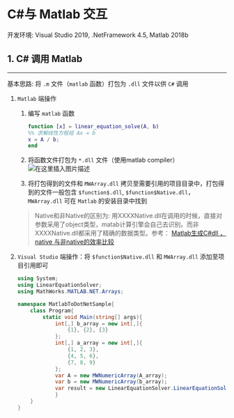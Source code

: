 # C#与 Matlab 交互

开发环境: Visual Studio 2019, .NetFramework 4.5, Matlab 2018b

## 1. C# 调用 Matlab

---

基本思路: 将 `.m` 文件（`matlab` 函数）打包为 `.dll` 文件以供 `C#` 调用

1. `Matlab` 端操作
    1. 编写 `matlab` 函数

        ```matlab
        function [x] = linear_equation_solve(A, b)
        %% 求解线性方程组 Ax = b
        x = A / b;
        end
        ```

    2. 将函数文件打包为 `*.dll` 文件（使用matlab compiler）
    ![在这里插入图片描述](https://img-blog.csdnimg.cn/2019082613062929.png?x-oss-process=image/watermark,type_ZmFuZ3poZW5naGVpdGk,shadow_10,text_aHR0cHM6Ly9ibG9nLmNzZG4ubmV0L3FxXzM5Mzk1NTg5,size_16,color_FFFFFF,t_70)

    3. 将打包得到的文件和 `MWArray.dll` 拷贝至需要引用的项目目录中，打包得到的文件一般包含 `$function$.dll`, `$function$Native.dll`，`MWArray.dll` 可在 `Matlab` 的安装目录中找到
     >Native和非Native的区别为: 用XXXXNative.dll在调用的时候，直接对参数采用了object类型，matab计算引擎会自己去识别。而非XXXXNative.dll都采用了精确的数据类型。参考： [Matlab生成C#dll ，native 与非native的效率比较](https://www.ilovematlab.cn/thread-205793-1-1.html)

2. `Visual Studio` 端操作：将 `$function$Native.dll` 和 `MWArray.dll` 添加至项目引用即可

    ```C#
    using System;
    using LinearEquationSolver;
    using MathWorks.MATLAB.NET.Arrays;

    namespace MatlabToDotNetSample{
        class Program{
            static void Main(string[] args){
                int[,] b_array = new int[,]{
                    {1}, {2}, {3}
                };
                int[,] a_array = new int[,]{
                    {1, 2, 3},
                    {4, 5, 6},
                    {7, 8, 9}
                };
                var A = new MWNumericArray(A_array);
                var b = new MWNumericArray(b_array);
                var result = new LinearEquationSolver.LinearEquationSolver().linear_equation_solve(A, b);
                }
        }
    }
    ```
